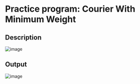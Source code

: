 # Practice program: Courier With Minimum Weight

## Description

![image](https://github.com/Tan12d/PWC_RDBMS_using_Oracle/assets/100254217/ba84c3cb-ae70-4749-80f3-e7aff2e86b55)

## Output

![image](https://github.com/Tan12d/PWC_RDBMS_using_Oracle/assets/100254217/22671e65-6f54-4891-bbd3-6e799539eaad)
